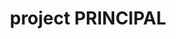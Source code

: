 ---
name: alex segura
draft: false
title: project PRINCIPAL
quote: >-
  My role overseeing complex installations from start to finish is uniquely
  rewarding. Managing each step, I have an opportunity to witness up-close the
  end result of all our collective efforts.
details: >-
  Alex Segura manages Merritt’s carpentry and installation group, overseeing a
  team of some of the finest craftsmen in North America. With a thorough
  background in the millworking industry, he brings a trifecta of experience as
  a master carpenter, carpentry supervisor and millwork business owner to his
  position with Merritt. Today, he supervises the entire department of field
  operations managers, field installation managers, field superintendents and
  carpenters. From start to finish, from build to installation, he accepts and
  delivers only flawless craftsmanship and perfect results.
image: /uploads/staff-11.jpg
display_number: 4
_comments:
  image: file should be ~600px wide
  lang: '''en'' for english, ''de'' for german (lowercase)'
  draft: drafts are saved but not published
lang: en
---